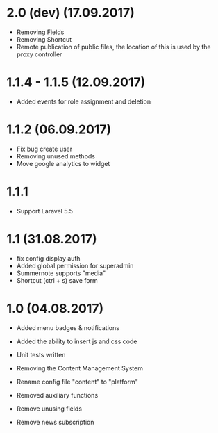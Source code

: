 # 2.0 (dev) (17.09.2017)
- Removing Fields
- Removing Shortcut
- Remote publication of public files, the location of this is used by the proxy controller 


# 1.1.4 - 1.1.5 (12.09.2017)
- Added events for role assignment and deletion


# 1.1.2 (06.09.2017)
- Fix bug create user
- Removing unused methods
- Move google analytics to widget

# 1.1.1
- Support Laravel 5.5

# 1.1 (31.08.2017)
- fix config display auth
- Added global permission for superadmin
- Summernote supports "media"
- Shortcut (ctrl + s) save form

# 1.0 (04.08.2017)

- Added menu badges & notifications
- Added the ability to insert js and css code
- Unit tests written


- Removing the Content Management System
- Rename config file "content" to "platform"
- Removed auxiliary functions
- Remove unusing fields
- Remove news subscription
